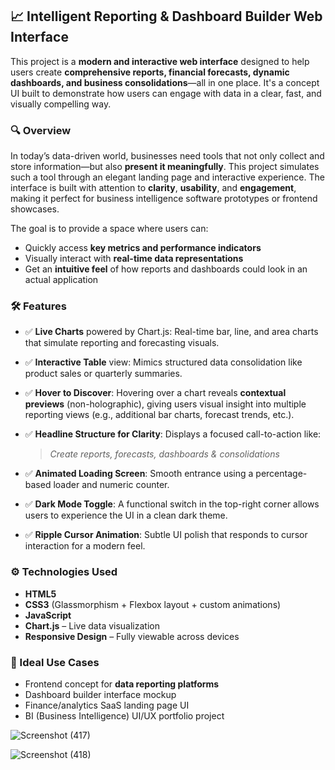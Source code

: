 ## 📈 Intelligent Reporting & Dashboard Builder Web Interface

This project is a **modern and interactive web interface** designed to help users create **comprehensive reports, financial forecasts, dynamic dashboards, and business consolidations**—all in one place. It's a concept UI built to demonstrate how users can engage with data in a clear, fast, and visually compelling way.

### 🔍 Overview

In today’s data-driven world, businesses need tools that not only collect and store information—but also **present it meaningfully**. This project simulates such a tool through an elegant landing page and interactive experience. The interface is built with attention to **clarity**, **usability**, and **engagement**, making it perfect for business intelligence software prototypes or frontend showcases.

The goal is to provide a space where users can:

* Quickly access **key metrics and performance indicators**
* Visually interact with **real-time data representations**
* Get an **intuitive feel** of how reports and dashboards could look in an actual application


### 🛠️ Features

* ✅ **Live Charts** powered by Chart.js:
  Real-time bar, line, and area charts that simulate reporting and forecasting visuals.

* ✅ **Interactive Table** view:
  Mimics structured data consolidation like product sales or quarterly summaries.

* ✅ **Hover to Discover**:
  Hovering over a chart reveals **contextual previews** (non-holographic), giving users visual insight into multiple reporting views (e.g., additional bar charts, forecast trends, etc.).

* ✅ **Headline Structure for Clarity**:
  Displays a focused call-to-action like:

  > *Create reports, forecasts, dashboards & consolidations*

* ✅ **Animated Loading Screen**:
  Smooth entrance using a percentage-based loader and numeric counter.

* ✅ **Dark Mode Toggle**:
  A functional switch in the top-right corner allows users to experience the UI in a clean dark theme.

* ✅ **Ripple Cursor Animation**:
  Subtle UI polish that responds to cursor interaction for a modern feel.


### ⚙️ Technologies Used

* **HTML5**
* **CSS3** (Glassmorphism + Flexbox layout + custom animations)
* **JavaScript**
* **Chart.js** – Live data visualization
* **Responsive Design** – Fully viewable across devices


### 🎯 Ideal Use Cases

* Frontend concept for **data reporting platforms**
* Dashboard builder interface mockup
* Finance/analytics SaaS landing page UI
* BI (Business Intelligence) UI/UX portfolio project


![Screenshot (417)](https://github.com/user-attachments/assets/af34f9b7-f627-4168-92e6-942aca6ca9c2)

![Screenshot (418)](https://github.com/user-attachments/assets/20f58f92-58fc-4dea-8d43-ebec45eed721)




